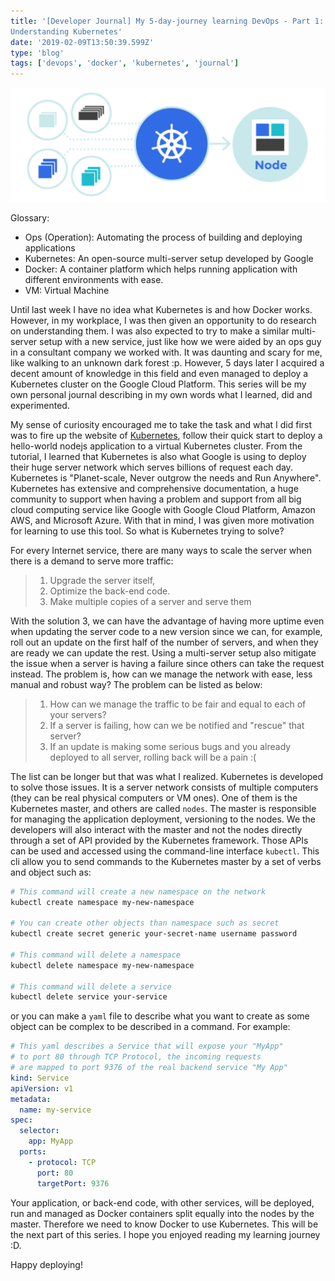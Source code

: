 ```yaml
---
title: '[Developer Journal] My 5-day-journey learning DevOps - Part 1:
Understanding Kubernetes'
date: '2019-02-09T13:50:39.599Z'
type: 'blog'
tags: ['devops', 'docker', 'kubernetes', 'journal']
---
```


![Kubenetes graph](./kubernetes.png)

Glossary:

- Ops (Operation): Automating the process of building and deploying applications
- Kubernetes: An open-source multi-server setup developed by Google
- Docker: A container platform which helps running application with different environments with ease.
- VM: Virtual Machine

Until last week I have no idea what Kubernetes is and how Docker works. However,
in my workplace, I was then given an opportunity to do research on understanding
them. I was also expected to try to make a similar multi-server setup with a new
service, just like how we were aided by an ops guy in a consultant company we
worked with. It was daunting and scary for me, like walking to an unknown dark
forest :p. However, 5 days later I acquired a decent amount of knowledge in
this field and even managed to deploy a Kubernetes cluster on the Google Cloud
Platform. This series will be my own personal journal describing in my own words
what I learned,
did and experimented.

My sense of curiosity encouraged me to take the task and what I did first was to
fire up the website of [Kubernetes](https://kubernetes.io), follow their quick
start to deploy a hello-world nodejs application to a virtual Kubernetes
cluster. From the tutorial, I learned that Kubernetes is also what Google is
using to deploy their huge server network which serves billions of request each
day. Kubernetes is "Planet-scale, Never outgrow the needs and Run Anywhere". Kubernetes has extensive and comprehensive documentation, a huge community to
support when having a problem and support from all big cloud computing service
like Google with Google Cloud Platform, Amazon AWS, and Microsoft Azure. With that in mind, I was given more motivation for learning to use this tool. So what is Kubernetes trying to solve?

For every Internet service, there are many ways to scale the server when there
is a demand to serve more traffic:

> 1. Upgrade the server itself,
> 2. Optimize the back-end code.
> 3. Make multiple copies of a server and serve them

With the solution 3, we can have the advantage of having more uptime even when
updating the server code to a new version since we can, for example, roll out an update on the first half of the number of servers, and when they are ready we
can update the rest. Using a multi-server setup also mitigate the issue when a
server is having a failure since others can take the request instead. The
problem is, how can we manage the network with ease, less manual and robust way?
The problem can be listed as below:

> 1. How can we manage the traffic to be fair and equal to each of your servers?
> 2. If a server is failing, how can we be notified and "rescue" that server?
> 3. If an update is making some serious bugs and you already deployed to all server, rolling back will be a pain :(

The list can be longer but that was what I realized. Kubernetes is developed to solve those issues. It is a server network consists
of multiple computers (they can be real physical computers or VM ones). One of
them is the Kubernetes master, and others are called `nodes`. The master is
responsible for managing the application deployment, versioning to the nodes. We
the developers will also interact with the master and not the nodes directly
through a set of API provided by the Kubernetes framework. Those APIs can be used
and accessed using the command-line interface `kubectl`. This cli allow you to
send commands to the Kubernetes master by a set of verbs and object such as:

```bash
# This command will create a new namespace on the network
kubectl create namespace my-new-namespace

# You can create other objects than namespace such as secret
kubectl create secret generic your-secret-name username password

# This command will delete a namespace
kubectl delete namespace my-new-namespace

# This command will delete a service
kubectl delete service your-service
```

or you can make a `yaml` file to describe what you want to create as some object
can be complex to be described in a command. For example:

```yaml
# This yaml describes a Service that will expose your "MyApp"
# to port 80 through TCP Protocol, the incoming requests
# are mapped to port 9376 of the real backend service "My App"
kind: Service
apiVersion: v1
metadata:
  name: my-service
spec:
  selector:
    app: MyApp
  ports:
    - protocol: TCP
      port: 80
      targetPort: 9376
```

Your application, or back-end code, with other services, will be deployed, run and managed as Docker containers split equally into the nodes by the master. Therefore we need to know Docker to use Kubernetes. This will be the next part of this series. I hope you enjoyed reading my learning journey :D.

Happy deploying!
